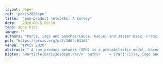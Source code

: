 ```yaml
---
layout: paper
ref: "paris2020spn"
title:  "Sum-product networks: A survey"
date:   2020-08-5 00:00
tags: spns misc
image: ""
authors: "Paris, Iago and Sanchez-Cauce, Raquel and Javier Diez, Francisco"
pdf: "https://arxiv.org/pdf/2004.01167"
venue: "arXiv 2020"
abstract: " A sum-product network (SPN) is a probabilistic model, based on a rooted acyclic directed graph, in which terminal nodes represent univariate probability distributions and non-terminal nodes represent convex combinations (weighted sums) and products of probability functions. They are closely related to probabilistic graphical models, in particular to Bayesian networks with multiple context-specific independencies. Their main advantage is the possibility of building tractable models from data, i.e., models that can perform several inference tasks in time proportional to the number of links in the graph. They are somewhat similar to neural networks and can address the same kinds of problems, such as image processing and natural language understanding. This paper offers a survey of SPNs, including their definition, the main algorithms for inference and learning from data, the main applications, a brief review of software libraries, and a comparison with related models."
bibtex: "@article{paris2020spn,<br/>  author    = {Par{'{i}}s, Iago and S{'{a}}nchez{-}Cauce, Raquel and Javier D{'{i}}ez, Francisco},<br/>  title     = {Sum-product networks: {A} survey},<br/>  journal   = {CoRR},<br/>  volume    = {abs/2004.01167},<br/>  year      = {2020}<br/>}"
---
```

